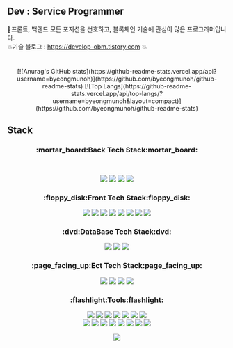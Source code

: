 ## Dev : Service Programmer

:pushpin:프론트, 백엔드 모든 포지션을 선호하고, 블록체인 기술에 관심이 많은 프로그래머입니다.<br/>
:collision:기술 블로그 : https://develop-obm.tistory.com :collision:
#

<div align=center> 
  [![Anurag's GitHub stats](https://github-readme-stats.vercel.app/api?username=byeongmunoh)](https://github.com/byeongmunoh/github-readme-stats)
  [![Top Langs](https://github-readme-stats.vercel.app/api/top-langs/?username=byeongmunoh&layout=compact)](https://github.com/byeongmunoh/github-readme-stats)
</div>

## Stack

<h3 align="center">:mortar_board:Back Tech Stack:mortar_board:</h3>
<br/>
<p align="center">
  <img
    src="https://img.shields.io/badge/Laravel-000000?style=flat-square&logo=Laravel&logoColor=white"
  />&nbsp<img
    src="https://img.shields.io/badge/Node.js-000000?style=flat-square&logo=Node.js&logoColor=white"
  />&nbsp<img
    src="https://img.shields.io/badge/Solidity-000000?style=flat-square&logo=Solidity&logoColor=white"
  />&nbsp<img
    src="https://img.shields.io/badge/PHP-000000?style=flat-square&logo=PHP&logoColor=white"
  />
</p>
<h3 align="center">:floppy_disk:Front Tech Stack:floppy_disk:</h3>
<p align="center">
  <img
    src="https://img.shields.io/badge/HTML5-000000?style=flat-square&logo=HTML5&logoColor=white"
  />&nbsp<img
    src="https://img.shields.io/badge/React-000000?style=flat-square&logo=React&logoColor=white"
  />&nbsp<img
    src="https://img.shields.io/badge/Next.js-000000?style=flat-square&logo=Next.js&logoColor=white"
  />&nbsp<img
    src="https://img.shields.io/badge/TypeScript-000000?style=flat-square&logo=TypeScript&logoColor=white"
  />&nbsp<img
    src="https://img.shields.io/badge/JavaScript-000000?style=flat-square&logo=JavaScript&logoColor=white"
  />&nbsp<img
    src="https://img.shields.io/badge/CSS3-000000?style=flat-square&logo=CSS3&logoColor=white"
  />&nbsp<img
    src="https://img.shields.io/badge/Redux-000000?style=flat-square&logo=Redux&logoColor=white"
  />&nbsp<img
    src="https://img.shields.io/badge/Web3.js-000000?style=flat-square&logo=Web3.js&logoColor=white"
  />
</p>
<h3 align="center">:dvd:DataBase Tech Stack:dvd:</h3>
<p align="center">
  <img
    src="https://img.shields.io/badge/MySQL-000000?style=flat-square&logo=MySQL&logoColor=white"
  />&nbsp<img
    src="https://img.shields.io/badge/MongoDB-000000?style=flat-square&logo=MongoDB&logoColor=white"
  />&nbsp<img
    src="https://img.shields.io/badge/MariaDB-000000?style=flat-square&logo=MariaDB&logoColor=white"
  />
</p>
<h3 align="center">:page_facing_up:Ect Tech Stack:page_facing_up:</h3>
<p align="center">
  <img
    src="https://img.shields.io/badge/Amazon AWS-000000?style=flat-square&logo=Amazon AWS&logoColor=white"
  />&nbsp<img
    src="https://img.shields.io/badge/Amazon RDS-000000?style=flat-square&logo=Amazon RDS&logoColor=white"
  />&nbsp<img
    src="https://img.shields.io/badge/Amazon S3-000000?style=flat-square&logo=Amazon S3&logoColor=white"
  />&nbsp<img
    src="https://img.shields.io/badge/Amazon EC2-000000?style=flat-square&logo=Amazon EC2&logoColor=white"
  />
</p>
<h3 align="center">:flashlight:Tools:flashlight:</h3>
<p align="center">
  <img
    src="https://img.shields.io/badge/Visual Studio Code-000000?style=flat-square&logo=Visual Studio Code&logoColor=white"
  />&nbsp<img
    src="https://img.shields.io/badge/GitHub-000000?style=flat-square&logo=GitHub&logoColor=white"
  />&nbsp<img
    src="https://img.shields.io/badge/GitLab-000000?style=flat-square&logo=GitLab&logoColor=white"
  />&nbsp<img
    src="https://img.shields.io/badge/Jira Software-000000?style=flat-square&logo=Jira Software&logoColor=white"
  />&nbsp<img
    src="https://img.shields.io/badge/Confluence-000000?style=flat-square&logo=Confluence&logoColor=white"
  />&nbsp<img
    src="https://img.shields.io/badge/Slack-000000?style=flat-square&logo=Slack&logoColor=white"
  />&nbsp<img
    src="https://img.shields.io/badge/Sourcetree-000000?style=flat-square&logo=Sourcetree&logoColor=white"
  /><br/><img
    src="https://img.shields.io/badge/GitKraken-000000?style=flat-square&logo=GitKraken&logoColor=white"
  />&nbsp<img
    src="https://img.shields.io/badge/Android Studio-000000?style=flat-square&logo=Android Studio&logoColor=white"
  />&nbsp<img
    src="https://img.shields.io/badge/FileZilla-000000?style=flat-square&logo=FileZilla&logoColor=white"
  />&nbsp<img
    src="https://img.shields.io/badge/Postman-000000?style=flat-square&logo=Postman&logoColor=white"
  />&nbsp<img
    src="https://img.shields.io/badge/IPFS-000000?style=flat-square&logo=IPFS&logoColor=white"
  />&nbsp<img
    src="https://img.shields.io/badge/Firebase-000000?style=flat-square&logo=Firebase&logoColor=white"
  />&nbsp<img
    src="https://img.shields.io/badge/VirtualBox-000000?style=flat-square&logo=VirtualBox&logoColor=white"
  />&nbsp<img
    src="https://img.shields.io/badge/NGINX-000000?style=flat-square&logo=NGINX&logoColor=white"
  />
</p>
<p align="center">
<a href="https://hits.seeyoufarm.com"><img src="https://hits.seeyoufarm.com/api/count/incr/badge.svg?url=https%3A%2F%2Fgithub.com%2Fbyeongmunoh%2Fbyeongmunoh%2Fblob%2Fmain%2FREADME.md&count_bg=%23A2A2A2&title_bg=%23555555&icon=vsco.svg&icon_color=%23E7E7E7&title=%EB%B0%A9%EB%AC%B8%EC%9E%90+%EC%88%98&edge_flat=true"/></a><br/>
</p>
